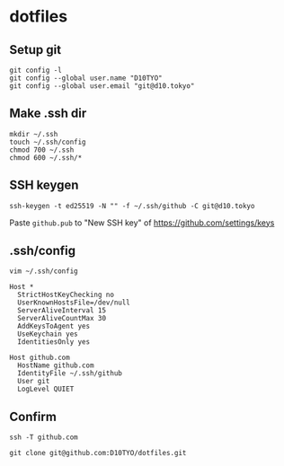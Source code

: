 # dotfiles

## Setup git

```shell
git config -l
git config --global user.name "D10TYO"
git config --global user.email "git@d10.tokyo"
```

## Make .ssh dir

```shell
mkdir ~/.ssh
touch ~/.ssh/config
chmod 700 ~/.ssh
chmod 600 ~/.ssh/*
```

## SSH keygen

```shell
ssh-keygen -t ed25519 -N "" -f ~/.ssh/github -C git@d10.tokyo
```

Paste `github.pub` to "New SSH key" of https://github.com/settings/keys

## .ssh/config

```shell
vim ~/.ssh/config

Host *
  StrictHostKeyChecking no
  UserKnownHostsFile=/dev/null
  ServerAliveInterval 15
  ServerAliveCountMax 30
  AddKeysToAgent yes
  UseKeychain yes
  IdentitiesOnly yes

Host github.com
  HostName github.com
  IdentityFile ~/.ssh/github
  User git
  LogLevel QUIET
```

## Confirm

```shell
ssh -T github.com

git clone git@github.com:D10TYO/dotfiles.git
```

